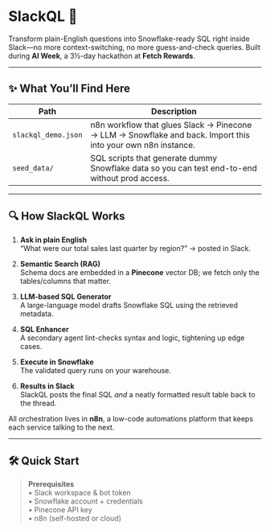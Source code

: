 # SlackQL 🚀

Transform plain-English questions into Snowflake-ready SQL right inside Slack—no more context-switching, no more guess-and-check queries. Built during **AI Week**, a 3½-day hackathon at **Fetch Rewards**.

---

## ✨ What You’ll Find Here

| Path | Description |
|------|-------------|
| `slackql_demo.json` | n8n workflow that glues Slack → Pinecone → LLM → Snowflake and back. Import this into your own n8n instance. |
| `seed_data/` | SQL scripts that generate dummy Snowflake data so you can test end-to-end without prod access. |

---

## 🔍 How SlackQL Works

1. **Ask in plain English**  
   “What were our total sales last quarter by region?” → posted in Slack.

2. **Semantic Search (RAG)**  
   Schema docs are embedded in a **Pinecone** vector DB; we fetch only the tables/columns that matter.

3. **LLM-based SQL Generator**  
   A large-language model drafts Snowflake SQL using the retrieved metadata.

4. **SQL Enhancer**  
   A secondary agent lint-checks syntax and logic, tightening up edge cases.

5. **Execute in Snowflake**  
   The validated query runs on your warehouse.

6. **Results in Slack**  
   SlackQL posts the final SQL _and_ a neatly formatted result table back to the thread.

All orchestration lives in **n8n**, a low-code automations platform that keeps each service talking to the next.

---

## 🛠️ Quick Start

> **Prerequisites**  
> • Slack workspace & bot token  
> • Snowflake account + credentials  
> • Pinecone API key  
> • n8n (self-hosted or cloud)
